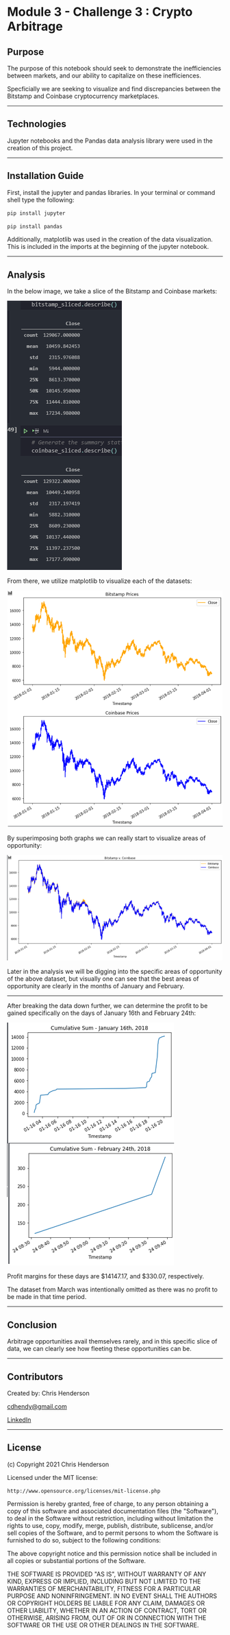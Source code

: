 Module 3 - Challenge 3 : Crypto Arbitrage
=========================================

## Purpose

 The purpose of this notebook should seek to demonstrate the inefficiencies between markets, and our ability to capitalize on these inefficiences. 

 Specficially we are seeking to visualize and find discrepancies between the Bitstamp and Coinbase cryptocurrency marketplaces. 

---

## Technologies

Jupyter notebooks and the Pandas data analysis library were used in the creation of this project. 

---

## Installation Guide

First, install the jupyter and pandas libraries. In your terminal or command shell type the following: 

```python
pip install jupyter
```

```python
pip install pandas
```

Additionally, matplotlib was used in the creation of the data visualization. This is included in the imports at the beginning of the jupyter notebook. 

---

## Analysis

In the below image, we take a slice of the Bitstamp and Coinbase markets:

![alt text](Resources/Images/Sliced_data.png)

From there, we utilize matplotlib to visualize each of the datasets:

![alt text](Resources/Images/breakout_linegraph.png)

By superimposing both graphs we can really start to visualize areas of opportunity:

![alt text](Resources/Images/superimposed.png)

Later in the analysis we will be digging into the specific areas of opportunity of the above dataset, but visually one can see that the best areas of opportunity are clearly in the months of January and February. 

---

After breaking the data down further, we can determine the profit to be gained specifically on the days of January 16th and February 24th:

![alt text](Resources/Images/cumulative_sum.png)

Profit margins for these days are $14147.17, and $330.07, respectively. 

The dataset from March was intentionally omitted as there was no profit to be made in that time period. 

---

## Conclusion

Arbitrage opportunities avail themselves rarely, and in this specific slice of data, we can clearly see how fleeting these opportunities can be. 

---

## Contributors

Created by: Chris Henderson

cdhendy@gmail.com

[LinkedIn](https://www.linkedin.com/in/chris-henderson123/)

---

## License

(c) Copyright 2021 Chris Henderson

Licensed under the MIT license:

    http://www.opensource.org/licenses/mit-license.php

Permission is hereby granted, free of charge, to any person obtaining a copy
of this software and associated documentation files (the "Software"), to deal
in the Software without restriction, including without limitation the rights
to use, copy, modify, merge, publish, distribute, sublicense, and/or sell
copies of the Software, and to permit persons to whom the Software is
furnished to do so, subject to the following conditions:

The above copyright notice and this permission notice shall be included in
all copies or substantial portions of the Software.

THE SOFTWARE IS PROVIDED "AS IS", WITHOUT WARRANTY OF ANY KIND, EXPRESS OR
IMPLIED, INCLUDING BUT NOT LIMITED TO THE WARRANTIES OF MERCHANTABILITY,
FITNESS FOR A PARTICULAR PURPOSE AND NONINFRINGEMENT. IN NO EVENT SHALL THE
AUTHORS OR COPYRIGHT HOLDERS BE LIABLE FOR ANY CLAIM, DAMAGES OR OTHER
LIABILITY, WHETHER IN AN ACTION OF CONTRACT, TORT OR OTHERWISE, ARISING FROM,
OUT OF OR IN CONNECTION WITH THE SOFTWARE OR THE USE OR OTHER DEALINGS IN
THE SOFTWARE.
